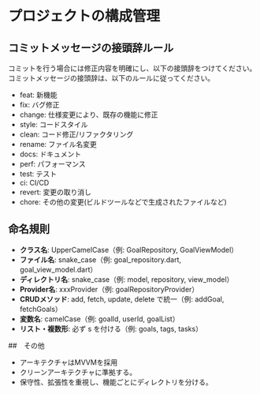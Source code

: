 # プロジェクトの構成管理
## コミットメッセージの接頭辞ルール
コミットを行う場合には修正内容を明確にし、以下の接頭辞をつけてください。
コミットメッセージの接頭辞は、以下のルールに従ってください。
- feat:     新機能
- fix:      バグ修正
- change:   仕様変更により、既存の機能に修正
- style:    コードスタイル
- clean:    コード修正/リファクタリング
- rename:   ファイル名変更
- docs:     ドキュメント
- perf:     パフォーマンス
- test:     テスト
- ci:       CI/CD
- revert:   変更の取り消し
- chore:    その他の変更(ビルドツールなどで生成されたファイルなど)

## 命名規則

- **クラス名**: UpperCamelCase（例: GoalRepository, GoalViewModel）
- **ファイル名**: snake_case（例: goal_repository.dart, goal_view_model.dart）
- **ディレクトリ名**: snake_case（例: model, repository, view_model）
- **Provider名**: xxxProvider（例: goalRepositoryProvider）
- **CRUDメソッド**: add, fetch, update, delete で統一（例: addGoal, fetchGoals）
- **変数名**: camelCase（例: goalId, userId, goalList）
- **リスト・複数形**: 必ず s を付ける（例: goals, tags, tasks）

##　その他
- アーキテクチャはMVVMを採用
- クリーンアーキテクチャに準拠する。
- 保守性、拡張性を重視し、機能ごとにディレクトリを分ける。